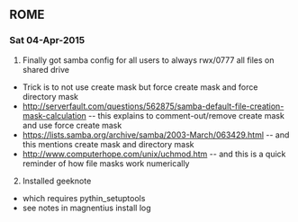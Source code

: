 ## ROME
### Sat 04-Apr-2015
1. Finally got samba config for all users to always rwx/0777 all files on shared drive
- Trick is to not use create mask but force create mask and force directory mask
- http://serverfault.com/questions/562875/samba-default-file-creation-mask-calculation
-- this explains to comment-out/remove create mask and use force create mask
- https://lists.samba.org/archive/samba/2003-March/063429.html
-- and this mentions create mask and directory mask
- http://www.computerhope.com/unix/uchmod.htm
-- and this is a quick reminder of how file masks work numerically
2. Installed geeknote
- which requires pythin_setuptools
- see notes in magnentius install log
